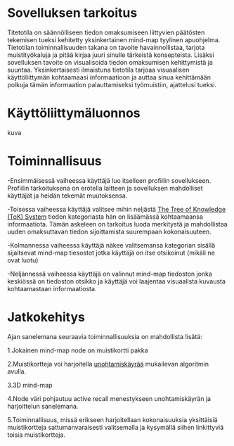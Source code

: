 # Sovelluksen tarkoitus
Titetotila on säännölliseen tiedon omaksumiseen liittyvien päätösten tekemisen tueksi kehitetty yksinkertainen mind-map tyylinen apuohjelma. Tietotilan toiminnallisuuden takana on tavoite havainnollistaa, tarjota muistityökaluja ja pitää kirjaa juuri sinulle tärkeistä konsepteista. Lisäksi sovelluksen tavoite on visualisoida tiedon omaksumisen kehittymistä ja suuntaa. Yksinkertaisesti ilmaistuna tietotila tarjoaa visuaalisen käyttöliittymän kohtaamaasi informaatioon ja auttaa sinua kehittämään polkuja tämän informaation palauttamiseksi työmuistiin, ajattelusi tueksi. 

# Käyttöliittymäluonnos
kuva

# Toiminnallisuus
-Ensimmäisessä vaiheessa käyttäjä luo itselleen profiilin sovellukseen. Profiilin tarkoituksena on erotella laitteen ja sovelluksen mahdolliset käyttäjät ja heidän tekemät muutoksensa. 

-Toisessa vaiheessa käyttäjä valitsee mihin neljästä [The Tree of Knowledge (ToK) System](https://en.wikipedia.org/wiki/Tree_of_knowledge_system) tiedon kategoriasta hän on lisäämässä kohtaamaansa informaatiota. Tämän askeleen on tarkoitus luoda merkitystä ja mahdollistaa uuden omaksuttavan tiedon sijoittamista suurempaan kokonaisuuteen.

-Kolmannessa vaiheessa käyttäjä näkee valitsemansa kategorian sisällä sijaitsevat mind-map tiesostot jotka käyttäjä on itse otsikoinut (mikäli ne ovat luotu)

-Neljännessä vaiheessa käyttäjä on valinnut mind-map tiedoston jonka keskiössä on tiedoston otsikko ja käyttäjä voi laajentaa visuaalista kuvausta kohtaamastaan informaatiosta. 

# Jatkokehitys
Ajan sanelemana seuraavia toiminnallisuuksia on mahdollista lisätä:

1.Jokainen mind-map node on muistikortti pakka

2.Muistikortteja voi harjoitella [unohtamiskäyrää](https://en.wikipedia.org/wiki/Forgetting_curve) mukailevan algoritmin avulla.

3.3D mind-map

4.Node väri pohjautuu active recall menestykseen unohtamiskäyrän ja harjoittelun sanelemana.

5.Toiminnallisuus, missä erikseen harjoitellaan kokonaisuuksia yksittäisiä muistikortteja sattumanvaraisesti valitsemalla ja kysymällä siihen linkittyviä toisia muistikortteja. 


